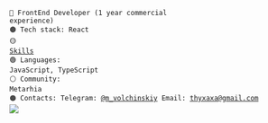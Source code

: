 <code>🔴 FrontEnd Developer (1 year commercial experience)</code><br/>
<code>🟤 Tech stack: React</code><br/>
<code>🟡 [Skills](SKILLS.md)</code><br/>
<code>🟢 Languages: JavaScript, TypeScript</code><br/>
<code>⚪ Community: Metarhia</code><br/>
<code>🟠 Contacts:
   Telegram: [@m_volchinskiy](https://t.me/m_volchinskiy)
   Email: [thyxaxa@gmail.com](mailto:thyxaxas@gmail.com)
</code>
<a href="https://github.com/tomondre"><img src="contributions.svg"></a>

<img width="0" src="https://visitor-badge.glitch.me/badge?page_id=tondrejk.tondrejk" />
